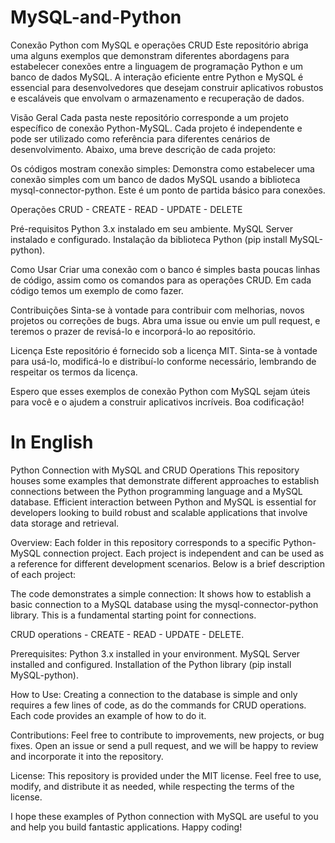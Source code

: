 # MySQL-and-Python
Conexão Python com MySQL e operações CRUD
Este repositório abriga uma alguns exemplos que demonstram diferentes abordagens para estabelecer conexões entre a linguagem de programação Python e um banco de dados MySQL. 
A interação eficiente entre Python e MySQL é essencial para desenvolvedores que desejam construir aplicativos robustos e escaláveis que envolvam o armazenamento e recuperação de dados.

Visão Geral
Cada pasta neste repositório corresponde a um projeto específico de conexão Python-MySQL. Cada projeto é independente e pode ser utilizado como referência para diferentes cenários de desenvolvimento. 
Abaixo, uma breve descrição de cada projeto:

Os códigos mostram conexão simples: Demonstra como estabelecer uma conexão simples com um banco de dados MySQL usando a biblioteca mysql-connector-python. Este é um ponto de partida básico para conexões.

Operações CRUD - CREATE - READ - UPDATE - DELETE

Pré-requisitos
Python 3.x instalado em seu ambiente.
MySQL Server instalado e configurado.
Instalação da biblioteca Python (pip install MySQL-python).

Como Usar
Criar uma conexão com o banco é simples basta poucas linhas de código, assim como os comandos para as operações CRUD.
Em cada código temos um exemplo de como fazer.

Contribuições
Sinta-se à vontade para contribuir com melhorias, novos projetos ou correções de bugs. Abra uma issue ou envie um pull request, e teremos o prazer de revisá-lo e incorporá-lo ao repositório.

Licença
Este repositório é fornecido sob a licença MIT. Sinta-se à vontade para usá-lo, modificá-lo e distribuí-lo conforme necessário, lembrando de respeitar os termos da licença.

Espero que esses exemplos de conexão Python com MySQL sejam úteis para você e o ajudem a construir aplicativos incríveis. Boa codificação!

# In English
Python Connection with MySQL and CRUD Operations
This repository houses some examples that demonstrate different approaches to establish connections between the Python programming language and a MySQL database. Efficient interaction between Python and MySQL is essential for developers looking to build robust and scalable applications that involve data storage and retrieval.

Overview:
Each folder in this repository corresponds to a specific Python-MySQL connection project. Each project is independent and can be used as a reference for different development scenarios. Below is a brief description of each project:

The code demonstrates a simple connection: It shows how to establish a basic connection to a MySQL database using the mysql-connector-python library. This is a fundamental starting point for connections.

CRUD operations - CREATE - READ - UPDATE - DELETE.

Prerequisites:
Python 3.x installed in your environment.
MySQL Server installed and configured.
Installation of the Python library (pip install MySQL-python).

How to Use:
Creating a connection to the database is simple and only requires a few lines of code, as do the commands for CRUD operations. Each code provides an example of how to do it.

Contributions:
Feel free to contribute to improvements, new projects, or bug fixes. Open an issue or send a pull request, and we will be happy to review and incorporate it into the repository.

License:
This repository is provided under the MIT license. Feel free to use, modify, and distribute it as needed, while respecting the terms of the license.

I hope these examples of Python connection with MySQL are useful to you and help you build fantastic applications. Happy coding!
